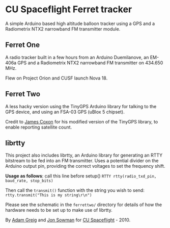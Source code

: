 CU Spaceflight Ferret tracker  
=============================

A simple Arduino based high altitude balloon tracker using a GPS and a Radiometrix NTX2 narrowband FM transmitter module.  

Ferret One
---------

A radio tracker built in a few hours from an Arduino Duemilanove, an EM-406a GPS and a Radiometrix NTX2 narrowband FM transmitter on 434.650 MHz.  

Flew on Project Orion and CUSF launch Nova 18.  

Ferret Two
----------

A less hacky version using the TinyGPS Arduino library for talking to the GPS device, and using an FSA-03 GPS (uBlox 5 chipset).  

Credit to [James Coxon](http://github.com/jamescoxon) for his modified version of the TinyGPS library, to enable reporting satellite count.  

librtty
-------

This project also includes librtty, an Arduino library for generating an RTTY bitstream to be fed into an FM transmitter. Uses a potential divider on the Arduino output pin, providing the correct voltages to set the frequency shift.  

**Usage as follows**: call this line before setup()
`RTTY rtty(radio_txd_pin, baud_rate, stop_bits)`  

Then call the `transmit()` function with the string you wish to send:  
`rtty.transmit("This is my string\r\n")`  

Please see the schematic in the `ferrettwo/` directory for details of how the hardware needs to be set up to make use of librtty.  

By [Adam Greig](http://github.com/randomskk) and [Jon Sowman](http://github.com/jonsowman) for [CU Spaceflight](http://www.cuspaceflight.co.uk) - 2010.  
